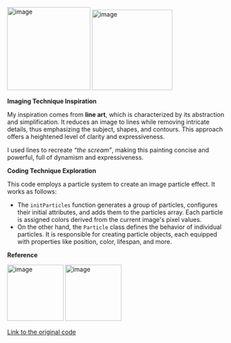 <img width="192" alt="image" src="https://github.com/Lynn20230922/ylin3615_9103_tut1/assets/145732533/9829dbe5-def1-4e31-836f-acc30db1f165">
<img width="186" alt="image" src="https://github.com/Lynn20230922/ylin3615_9103_tut1/assets/145732533/90f9a10f-c123-431b-81c3-3cb637036b21">





**Imaging Technique Inspiration**

My inspiration comes from **line art**, which is characterized by its abstraction and simplification. It reduces an image to lines while removing intricate details, thus emphasizing the subject, shapes, and contours. This approach offers a heightened level of clarity and expressiveness.

I used lines to recreate *“the scream”*, making this painting concise and powerful, full of dynamism and expressiveness.

**Coding Technique Exploration**

This code employs a particle system to create an image particle effect. It works as follows:

- The `initParticles` function generates a group of particles, configures their initial attributes, and adds them to the particles array. Each particle is assigned colors derived from the current image's pixel values.
- On the other hand, the `Particle` class defines the behavior of individual particles. It is responsible for creating particle objects, each equipped with properties like position, color, lifespan, and more.

**Reference**

<img width="130" alt="image" src="https://github.com/Lynn20230922/ylin3615_9103_tut1/assets/145732533/797088c0-eed6-4d40-93d1-0b65e0980be8">

<img width="130" alt="image" src="https://github.com/Lynn20230922/ylin3615_9103_tut1/assets/145732533/587095d7-4c84-43e8-9baa-7dc20bfab6f2">

[Link to the original code](https://openprocessing.org/sketch/2013546)
